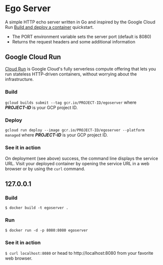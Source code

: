 # Ego Server

A simple HTTP echo server written in Go and inspired by the Google Cloud Run [Build and deploy a container](https://cloud.google.com/run/docs/quickstarts/build-and-deploy) quickstart.

* The PORT environment variable sets the server port (default is 8080)
* Returns the request headers and some additional information

## Google Cloud Run

[Cloud Run](https://cloud.google.com/run/) is Google Cloud's fully serverless compute offering that lets you run stateless HTTP-driven containers, without worrying about the infrastructure.

### Build

`gcloud builds submit --tag gcr.io/PROJECT-ID/egoserver` where **_PROJECT-ID_** is your GCP project ID.

### Deploy

`gcloud run deploy --image gcr.io/PROJECT-ID/egoserver --platform managed` where **_PROJECT-ID_** is your GCP project ID.

### See it in action

On deployment (see above) success, the command line displays the service URL. Visit your deployed container by opening the service URL in a web browser or by using the `curl` command.

## 127.0.0.1

### Build
`$ docker build -t egoserver .`

### Run
`$ docker run -d -p 8080:8080 egoserver`

### See it in action
`$ curl localhost:8080` or head to http://localhost:8080 from your favorite web browser.